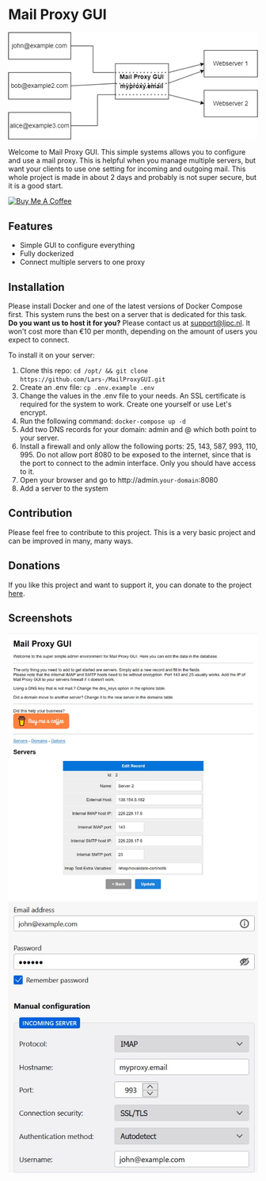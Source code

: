 # Mail Proxy GUI

![Flowchart](repository/mailproxygui.png)

Welcome to Mail Proxy GUI. This simple systems allows you to configure and use a mail proxy. This is helpful when you
manage multiple servers, but want your clients to use one setting for incoming and outgoing mail.
This whole project is made in about 2 days and probably is not super secure, but it is a good start.

<a href="https://www.buymeacoffee.com/Lars-" target="_blank"><img src="https://cdn.buymeacoffee.com/buttons/v2/default-orange.png" alt="Buy Me A Coffee" height="60" style="height: 60px !important;width: 217px !important;" ></a>

## Features

* Simple GUI to configure everything
* Fully dockerized
* Connect multiple servers to one proxy

## Installation

Please install Docker and one of the latest versions of Docker Compose first.
This system runs the best on a server that is dedicated for this task. **Do you want us to host it for you?** Please
contact
us at support@ljpc.nl. It won't cost more than €10 per month, depending on the amount of users you expect to connect.

To install it on your server:

1. Clone this repo: ```cd /opt/ && git clone https://github.com/Lars-/MailProxyGUI.git```
2. Create an .env file: ```cp .env.example .env```
3. Change the values in the .env file to your needs. An SSL certificate is required for the system to work. Create one
   yourself or use Let's encrypt.
4. Run the following command: ```docker-compose up -d```
5. Add two DNS records for your domain: admin and @ which both point to your server.
6. Install a firewall and only allow the following ports: 25, 143, 587, 993, 110, 995. Do not allow port 8080 to be
   exposed to the internet, since that is the port to connect to the admin interface. Only you should have access to it.
7. Open your browser and go to http://admin.`your-domain`:8080
8. Add a server to the system

## Contribution

Please feel free to contribute to this project. This is a very basic project and can be improved in many, many ways.

## Donations

If you like this project and want to support it, you can donate to the
project [here](https://www.buymeacoffee.com/Lars-).

## Screenshots

![Admin](repository/admin.jpg)
![Configuration Thunderbird](repository/configuration-example.jpg)